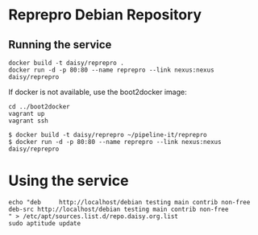 # Reprepro Debian Repository

## Running the service

    docker build -t daisy/reprepro .
    docker run -d -p 80:80 --name reprepro --link nexus:nexus daisy/reprepro

If docker is not available, use the boot2docker image:

    cd ../boot2docker
    vagrant up
    vagrant ssh

    $ docker build -t daisy/reprepro ~/pipeline-it/reprepro
    $ docker run -d -p 80:80 --name reprepro --link nexus:nexus daisy/reprepro

# Using the service

    echo "deb     http://localhost/debian testing main contrib non-free
    deb-src http://localhost/debian testing main contrib non-free
    " > /etc/apt/sources.list.d/repo.daisy.org.list
    sudo aptitude update
